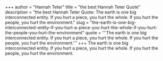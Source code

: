 +++
author = "Hannah Teter"
title = "the best Hannah Teter Quote"
description = "the best Hannah Teter Quote: The earth is one big interconnected entity. If you hurt a piece, you hurt the whole. If you hurt the people, you hurt the environment."
slug = "the-earth-is-one-big-interconnected-entity-if-you-hurt-a-piece-you-hurt-the-whole-if-you-hurt-the-people-you-hurt-the-environment"
quote = '''The earth is one big interconnected entity. If you hurt a piece, you hurt the whole. If you hurt the people, you hurt the environment.'''
+++
The earth is one big interconnected entity. If you hurt a piece, you hurt the whole. If you hurt the people, you hurt the environment.

